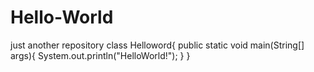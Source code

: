 # Hello-World
just another repository
class Helloword{
  public static void main(String[] args){
    System.out.println("HelloWorld!");
  }
}
 
